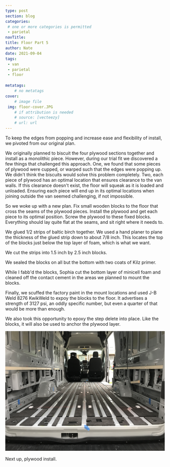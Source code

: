 ```yaml
---
type: post
section: blog
categories: 
 # one or more categories is permitted
 - parietal
navTitle: 
title: Floor Part 5
author: Nate
date: 2021-09-04
tags:
 - van
 - parietal
 - floor
 
metatags:
	# no metatags
cover: 
    # image file
 img: floor-cover.JPG
	# if attribution is needed
	# source: [vecteezy]
	# url: url
---
```


To keep the edges from popping and increase ease and flexibility of install, we pivoted from our original plan.

We originally planned to biscuit the four plywood sections together and install as a monolithic piece.  However, during our trial fit we discovered a few things that challenged this approach.  One, we found that some pieces of plywood were cupped, or warped such that the edges were popping up.  We didn't think the biscuits would solve this problem completely.  Two, each piece of plywood has an optimal location that ensures clearance to the van walls.  If this clearance doesn't exist, the floor will squeak as it is loaded and unloaded.  Ensuring each piece will end up in its optimal locations when joining outside the van seemed challenging, if not impossible.

So we woke up with a new plan.  Fix small wooden blocks to the floor that cross the seams of the plywood pieces.  Install the plywood and get each piece to its optimal position.  Screw the plywood to these fixed blocks.  Everything should lay quite flat at the seams, and sit right where it needs to.

We glued 1/2 strips of baltic birch together.  We used a hand planer to plane the thickness of the glued strip down to about 7/8 inch.  This locates the top of the blocks just below the top layer of foam, which is what we want.

We cut the strips into 1.5 inch by 2.5 inch blocks.

We sealed the blocks on all but the bottom with two coats of Kilz primer.

While I fabb'd the blocks, Sophia cut the bottom layer of minicell foam and cleaned off the contact cement in the areas we planned to mount the blocks.

Finally, we scuffed the factory paint in the mount locations and used J-B Weld 8276 KwikWeld to expoy the blocks to the floor.  It advertises a strength of 3127 psi, an oddly specific number, but even a quarter of that would be more than enough.


We also took this opportunity to epoxy the step delete into place.  Like the blocks, it will also be used to anchor the plywood layer.

![floor blocks](floor-blocks.JPG)

Next up, plywood install.